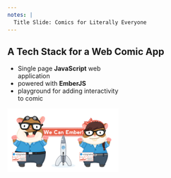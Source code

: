 ```yaml
---
notes: |
  Title Slide: Comics for Literally Everyone
---
```


## A Tech Stack for a Web Comic App

<div class="clearfix">
<div class="left" style="width:50%">
  <ul>
    <li class="fragment fade-up">Single page <strong>JavaScript</strong> web application</li>
    <li class="fragment fade-up">powered with <strong>EmberJS</strong></li>
    <li class="fragment fade-up">playground for adding interactivity to comic</li>
  </ul>
</div>
  <div class="right" style="width:50%">
    <img class="flat" width="400" alt="EmberJS Logo featuring a cute cartoon hamster wearing glasses." src="/assets/images/ember.png" />
  </div>
</div>
